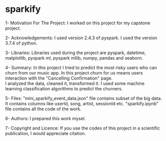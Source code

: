 # sparkify
1- Motivation For The Project:
  I worked on this project for my capstone project. 
  
2- Acknowledgements:
  I used version 2.4.3 of pyspark. I used the version 3.7.4 of python.
  
3- Libraries:
  Libraries used during the project are pyspark, datetime, matplotlib, pyspark ml, pyspark mllib, numpy, pandas and seaborn.

4- Summary:
  In this project I tried to predict the most risky users who can churn from our music app.
  In this project churn for us means users interaction with the "Cancelling Confirmation" page.  
  I analyzed the data, cleaned it, transformed it. I used some machine learning classification algorithms to predict the churners.
  
5- Files:
  "mini_sparkify_event_data.json" file contains subset of the big data. It contains columns like userId, song, artist, sessionId etc.
  "sparkify.ipynb" file contains all the code of the work.
  
6- Authors:
  I prepared this work mysel.
  
7- Copyright and Licence:
  If you use the codes of this project in a scientific publication, I would appreciate citation.
